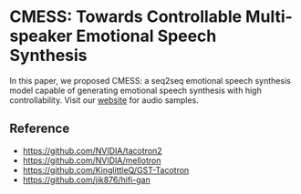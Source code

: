 # CMESS: Towards Controllable Multi-speaker Emotional Speech Synthesis

In this paper, we proposed CMESS: a seq2seq emotional speech synthesis model capable of generating emotional speech synthesis with high controllability. Visit our [website](https://isiplabahu.github.io/cmetts) for audio samples.


## Reference

- https://github.com/NVIDIA/tacotron2
- https://github.com/NVIDIA/mellotron
- https://github.com/KinglittleQ/GST-Tacotron
- https://github.com/jik876/hifi-gan
